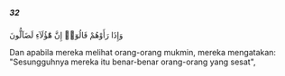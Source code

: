 ##### 32

<span class="ayah">وَإِذَا رَأَوْهُمْ قَالُوٓا۟ إِنَّ هَٰٓؤُلَآءِ لَضَآلُّونَ</span>

<span class="ayah_translation">Dan apabila mereka melihat orang-orang mukmin, mereka mengatakan: "Sesungguhnya mereka itu benar-benar orang-orang yang sesat",</span>
